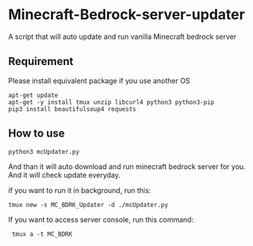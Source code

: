# Minecraft-Bedrock-server-updater
A script that will auto update and run vanilla Minecraft bedrock server

## Requirement

Please install equivalent package if you use another OS
```
apt-get update
apt-get -y install tmux unzip libcurl4 python3 python3-pip
pip3 install beautifulsoup4 requests
```

## How to use
```
python3 mcUpdater.py
```
And than it will auto download and run minecraft bedrock server for you.
And it will check update everyday.

if you want to run it in background, run this:
```
tmux new -s MC_BDRK_Updater -d ./mcUpdater.py
```

If you want to access server console, run this command:
```
 tmux a -t MC_BDRK
```
